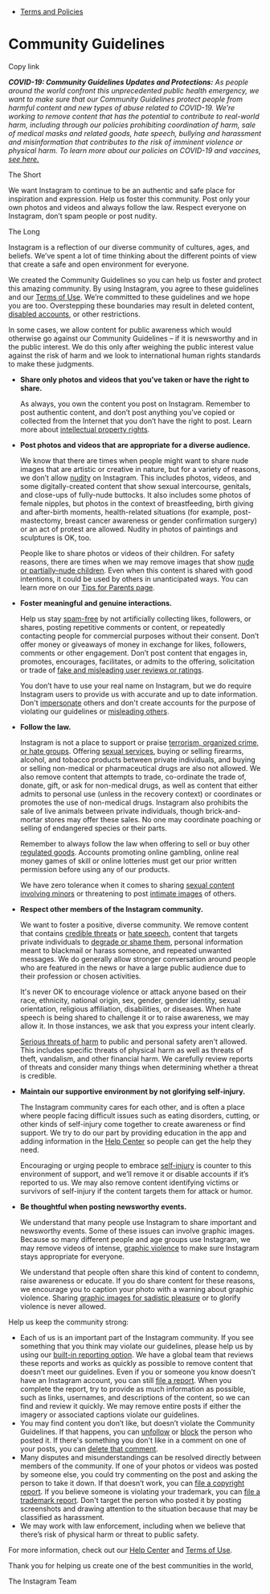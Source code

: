 *   [Terms and Policies](https://help.instagram.com/1417489251945243/?helpref=breadcrumb)

Community Guidelines
====================

Copy link

_**COVID-19: Community Guidelines Updates and Protections:** As people around the world confront this unprecedented public health emergency, we want to make sure that our Community Guidelines protect people from harmful content and new types of abuse related to COVID-19. We’re working to remove content that has the potential to contribute to real-world harm, including through our policies prohibiting coordination of harm, sale of medical masks and related goods, hate speech, bullying and harassment and misinformation that contributes to the risk of imminent violence or physical harm. To learn more about our policies on COVID-19 and vaccines, [see here.](https://help.instagram.com/697825587576762?helpref=faq_content)_

The Short

We want Instagram to continue to be an authentic and safe place for inspiration and expression. Help us foster this community. Post only your own photos and videos and always follow the law. Respect everyone on Instagram, don’t spam people or post nudity.

The Long

Instagram is a reflection of our diverse community of cultures, ages, and beliefs. We’ve spent a lot of time thinking about the different points of view that create a safe and open environment for everyone.

We created the Community Guidelines so you can help us foster and protect this amazing community. By using Instagram, you agree to these guidelines and our [Terms of Use](https://www.instagram.com/legal/terms). We’re committed to these guidelines and we hope you are too. Overstepping these boundaries may result in deleted content, [disabled accounts](https://help.instagram.com/366993040048856?helpref=faq_content), or other restrictions.

In some cases, we allow content for public awareness which would otherwise go against our Community Guidelines – if it is newsworthy and in the public interest. We do this only after weighing the public interest value against the risk of harm and we look to international human rights standards to make these judgments.

*   **Share only photos and videos that you’ve taken or have the right to share.**
    
    As always, you own the content you post on Instagram. Remember to post authentic content, and don’t post anything you’ve copied or collected from the Internet that you don’t have the right to post. Learn more about [intellectual property rights](https://help.instagram.com/126382350847838?helpref=faq_content).
    
*   **Post photos and videos that are appropriate for a diverse audience.**
    
    We know that there are times when people might want to share nude images that are artistic or creative in nature, but for a variety of reasons, we don’t allow [nudity](https://l.instagram.com/?u=https%3A%2F%2Fwww.facebook.com%2Fcommunitystandards%2Fadult_nudity_sexual_activity&e=AT2IEoXF2oWg9DK5gdNON7AkShAdkEojxHRjXDfpoTd1uWPMvAmAfgoA4JIg4NhoAUnZUDi9oVBHqxFj6Fr0u0InoqUsFevM3qLU98JPp1jDdL4p0hzrZqimbF3dEK2fPwmfZx_Qx2eko2v_bOoZew) on Instagram. This includes photos, videos, and some digitally-created content that show sexual intercourse, genitals, and close-ups of fully-nude buttocks. It also includes some photos of female nipples, but photos in the context of breastfeeding, birth giving and after-birth moments, health-related situations (for example, post-mastectomy, breast cancer awareness or gender confirmation surgery) or an act of protest are allowed. Nudity in photos of paintings and sculptures is OK, too.
    
    People like to share photos or videos of their children. For safety reasons, there are times when we may remove images that show [nude or partially-nude children](https://l.instagram.com/?u=https%3A%2F%2Fwww.facebook.com%2Fcommunitystandards%2Fchild_nudity_sexual_exploitation&e=AT2IEoXF2oWg9DK5gdNON7AkShAdkEojxHRjXDfpoTd1uWPMvAmAfgoA4JIg4NhoAUnZUDi9oVBHqxFj6Fr0u0InoqUsFevM3qLU98JPp1jDdL4p0hzrZqimbF3dEK2fPwmfZx_Qx2eko2v_bOoZew). Even when this content is shared with good intentions, it could be used by others in unanticipated ways. You can learn more on our [Tips for Parents page](https://help.instagram.com/154475974694511/?helpref=faq_content).
    
*   **Foster meaningful and genuine interactions.**
    
    Help us stay [spam-free](https://l.instagram.com/?u=https%3A%2F%2Fwww.facebook.com%2Fcommunitystandards%2Fspam&e=AT2IEoXF2oWg9DK5gdNON7AkShAdkEojxHRjXDfpoTd1uWPMvAmAfgoA4JIg4NhoAUnZUDi9oVBHqxFj6Fr0u0InoqUsFevM3qLU98JPp1jDdL4p0hzrZqimbF3dEK2fPwmfZx_Qx2eko2v_bOoZew) by not artificially collecting likes, followers, or shares, posting repetitive comments or content, or repeatedly contacting people for commercial purposes without their consent. Don’t offer money or giveaways of money in exchange for likes, followers, comments or other engagement. Don’t post content that engages in, promotes, encourages, facilitates, or admits to the offering, solicitation or trade of [fake and misleading user reviews or ratings](https://l.instagram.com/?u=https%3A%2F%2Fwww.facebook.com%2Fcommunitystandards%2Ffraud_deception&e=AT2IEoXF2oWg9DK5gdNON7AkShAdkEojxHRjXDfpoTd1uWPMvAmAfgoA4JIg4NhoAUnZUDi9oVBHqxFj6Fr0u0InoqUsFevM3qLU98JPp1jDdL4p0hzrZqimbF3dEK2fPwmfZx_Qx2eko2v_bOoZew).
    
    You don’t have to use your real name on Instagram, but we do require Instagram users to provide us with accurate and up to date information. Don't [impersonate](https://l.instagram.com/?u=https%3A%2F%2Fwww.facebook.com%2Fcommunitystandards%2Fmisrepresentation&e=AT2IEoXF2oWg9DK5gdNON7AkShAdkEojxHRjXDfpoTd1uWPMvAmAfgoA4JIg4NhoAUnZUDi9oVBHqxFj6Fr0u0InoqUsFevM3qLU98JPp1jDdL4p0hzrZqimbF3dEK2fPwmfZx_Qx2eko2v_bOoZew) others and don't create accounts for the purpose of violating our guidelines or [misleading others](https://l.instagram.com/?u=https%3A%2F%2Ftransparency.fb.com%2Fpolicies%2Fcommunity-standards%2Finauthentic-behavior%2F&e=AT2IEoXF2oWg9DK5gdNON7AkShAdkEojxHRjXDfpoTd1uWPMvAmAfgoA4JIg4NhoAUnZUDi9oVBHqxFj6Fr0u0InoqUsFevM3qLU98JPp1jDdL4p0hzrZqimbF3dEK2fPwmfZx_Qx2eko2v_bOoZew).
    
*   **Follow the law.**
    
    Instagram is not a place to support or praise [terrorism, organized crime, or hate groups](https://l.instagram.com/?u=https%3A%2F%2Fwww.facebook.com%2Fcommunitystandards%2Fdangerous_individuals_organizations&e=AT2IEoXF2oWg9DK5gdNON7AkShAdkEojxHRjXDfpoTd1uWPMvAmAfgoA4JIg4NhoAUnZUDi9oVBHqxFj6Fr0u0InoqUsFevM3qLU98JPp1jDdL4p0hzrZqimbF3dEK2fPwmfZx_Qx2eko2v_bOoZew). Offering [sexual services](https://l.instagram.com/?u=https%3A%2F%2Fwww.facebook.com%2Fcommunitystandards%2Fsexual_solicitation&e=AT2IEoXF2oWg9DK5gdNON7AkShAdkEojxHRjXDfpoTd1uWPMvAmAfgoA4JIg4NhoAUnZUDi9oVBHqxFj6Fr0u0InoqUsFevM3qLU98JPp1jDdL4p0hzrZqimbF3dEK2fPwmfZx_Qx2eko2v_bOoZew), buying or selling firearms, alcohol, and tobacco products between private individuals, and buying or selling non-medical or pharmaceutical drugs are also not allowed. We also remove content that attempts to trade, co-ordinate the trade of, donate, gift, or ask for non-medical drugs, as well as content that either admits to personal use (unless in the recovery context) or coordinates or promotes the use of non-medical drugs. Instagram also prohibits the sale of live animals between private individuals, though brick-and-mortar stores may offer these sales. No one may coordinate poaching or selling of endangered species or their parts.
    
    Remember to always follow the law when offering to sell or buy other [regulated goods](https://l.instagram.com/?u=https%3A%2F%2Fwww.facebook.com%2Fcommunitystandards%2Fregulated_goods&e=AT2IEoXF2oWg9DK5gdNON7AkShAdkEojxHRjXDfpoTd1uWPMvAmAfgoA4JIg4NhoAUnZUDi9oVBHqxFj6Fr0u0InoqUsFevM3qLU98JPp1jDdL4p0hzrZqimbF3dEK2fPwmfZx_Qx2eko2v_bOoZew). Accounts promoting online gambling, online real money games of skill or online lotteries must get our prior written permission before using any of our products.
    
    We have zero tolerance when it comes to sharing [sexual content involving minors](https://l.instagram.com/?u=https%3A%2F%2Fwww.facebook.com%2Fcommunitystandards%2Fchild_nudity_sexual_exploitation&e=AT2IEoXF2oWg9DK5gdNON7AkShAdkEojxHRjXDfpoTd1uWPMvAmAfgoA4JIg4NhoAUnZUDi9oVBHqxFj6Fr0u0InoqUsFevM3qLU98JPp1jDdL4p0hzrZqimbF3dEK2fPwmfZx_Qx2eko2v_bOoZew) or threatening to post [intimate images](https://l.instagram.com/?u=https%3A%2F%2Fwww.facebook.com%2Fcommunitystandards%2Fsexual_exploitation_adults&e=AT2IEoXF2oWg9DK5gdNON7AkShAdkEojxHRjXDfpoTd1uWPMvAmAfgoA4JIg4NhoAUnZUDi9oVBHqxFj6Fr0u0InoqUsFevM3qLU98JPp1jDdL4p0hzrZqimbF3dEK2fPwmfZx_Qx2eko2v_bOoZew) of others.
    
*   **Respect other members of the Instagram community.**
    
    We want to foster a positive, diverse community. We remove content that contains [credible threats](https://l.instagram.com/?u=https%3A%2F%2Fwww.facebook.com%2Fcommunitystandards%2Fcredible_violence&e=AT2IEoXF2oWg9DK5gdNON7AkShAdkEojxHRjXDfpoTd1uWPMvAmAfgoA4JIg4NhoAUnZUDi9oVBHqxFj6Fr0u0InoqUsFevM3qLU98JPp1jDdL4p0hzrZqimbF3dEK2fPwmfZx_Qx2eko2v_bOoZew) or [hate speech](https://l.instagram.com/?u=https%3A%2F%2Fwww.facebook.com%2Fcommunitystandards%2Fhate_speech&e=AT2IEoXF2oWg9DK5gdNON7AkShAdkEojxHRjXDfpoTd1uWPMvAmAfgoA4JIg4NhoAUnZUDi9oVBHqxFj6Fr0u0InoqUsFevM3qLU98JPp1jDdL4p0hzrZqimbF3dEK2fPwmfZx_Qx2eko2v_bOoZew), content that targets private individuals to [degrade or shame them](https://l.instagram.com/?u=https%3A%2F%2Fwww.facebook.com%2Fcommunitystandards%2Fbullying&e=AT2IEoXF2oWg9DK5gdNON7AkShAdkEojxHRjXDfpoTd1uWPMvAmAfgoA4JIg4NhoAUnZUDi9oVBHqxFj6Fr0u0InoqUsFevM3qLU98JPp1jDdL4p0hzrZqimbF3dEK2fPwmfZx_Qx2eko2v_bOoZew), personal information meant to blackmail or harass someone, and repeated unwanted messages. We do generally allow stronger conversation around people who are featured in the news or have a large public audience due to their profession or chosen activities.
    
    It's never OK to encourage violence or attack anyone based on their race, ethnicity, national origin, sex, gender, gender identity, sexual orientation, religious affiliation, disabilities, or diseases. When hate speech is being shared to challenge it or to raise awareness, we may allow it. In those instances, we ask that you express your intent clearly.
    
    [Serious threats of harm](https://l.instagram.com/?u=https%3A%2F%2Fwww.facebook.com%2Fcommunitystandards%2Fcredible_violence&e=AT2IEoXF2oWg9DK5gdNON7AkShAdkEojxHRjXDfpoTd1uWPMvAmAfgoA4JIg4NhoAUnZUDi9oVBHqxFj6Fr0u0InoqUsFevM3qLU98JPp1jDdL4p0hzrZqimbF3dEK2fPwmfZx_Qx2eko2v_bOoZew) to public and personal safety aren't allowed. This includes specific threats of physical harm as well as threats of theft, vandalism, and other financial harm. We carefully review reports of threats and consider many things when determining whether a threat is credible.
    
*   **Maintain our supportive environment by not glorifying self-injury.**
    
    The Instagram community cares for each other, and is often a place where people facing difficult issues such as eating disorders, cutting, or other kinds of self-injury come together to create awareness or find support. We try to do our part by providing education in the app and adding information in the [Help Center](https://help.instagram.com/) so people can get the help they need.
    
    Encouraging or urging people to embrace [self-injury](https://l.instagram.com/?u=https%3A%2F%2Fwww.facebook.com%2Fcommunitystandards%2Fsuicide_self_injury_violence&e=AT2IEoXF2oWg9DK5gdNON7AkShAdkEojxHRjXDfpoTd1uWPMvAmAfgoA4JIg4NhoAUnZUDi9oVBHqxFj6Fr0u0InoqUsFevM3qLU98JPp1jDdL4p0hzrZqimbF3dEK2fPwmfZx_Qx2eko2v_bOoZew) is counter to this environment of support, and we’ll remove it or disable accounts if it’s reported to us. We may also remove content identifying victims or survivors of self-injury if the content targets them for attack or humor.
    
*   **Be thoughtful when posting newsworthy events.**
    
    We understand that many people use Instagram to share important and newsworthy events. Some of these issues can involve graphic images. Because so many different people and age groups use Instagram, we may remove videos of intense, [graphic violence](https://l.instagram.com/?u=https%3A%2F%2Fwww.facebook.com%2Fcommunitystandards%2Fgraphic_violence&e=AT2IEoXF2oWg9DK5gdNON7AkShAdkEojxHRjXDfpoTd1uWPMvAmAfgoA4JIg4NhoAUnZUDi9oVBHqxFj6Fr0u0InoqUsFevM3qLU98JPp1jDdL4p0hzrZqimbF3dEK2fPwmfZx_Qx2eko2v_bOoZew) to make sure Instagram stays appropriate for everyone.
    
    We understand that people often share this kind of content to condemn, raise awareness or educate. If you do share content for these reasons, we encourage you to caption your photo with a warning about graphic violence. Sharing [graphic images for sadistic pleasure](https://l.instagram.com/?u=https%3A%2F%2Fwww.facebook.com%2Fcommunitystandards%2Fcruel_insensitive&e=AT2IEoXF2oWg9DK5gdNON7AkShAdkEojxHRjXDfpoTd1uWPMvAmAfgoA4JIg4NhoAUnZUDi9oVBHqxFj6Fr0u0InoqUsFevM3qLU98JPp1jDdL4p0hzrZqimbF3dEK2fPwmfZx_Qx2eko2v_bOoZew) or to glorify violence is never allowed.
    

Help us keep the community strong:

*   Each of us is an important part of the Instagram community. If you see something that you think may violate our guidelines, please help us by using our [built-in reporting option](https://help.instagram.com/165828726894770?helpref=faq_content). We have a global team that reviews these reports and works as quickly as possible to remove content that doesn’t meet our guidelines. Even if you or someone you know doesn’t have an Instagram account, you can still [file a report](https://help.instagram.com/contact/383679321740945). When you complete the report, try to provide as much information as possible, such as links, usernames, and descriptions of the content, so we can find and review it quickly. We may remove entire posts if either the imagery or associated captions violate our guidelines.
*   You may find content you don’t like, but doesn’t violate the Community Guidelines. If that happens, you can [unfollow](https://help.instagram.com/286340048138725?helpref=faq_content) or [block](https://help.instagram.com/426700567389543/?helpref=faq_content) the person who posted it. If there's something you don't like in a comment on one of your posts, you can [delete that comment](https://help.instagram.com/289098941190483?helpref=faq_content).
*   Many disputes and misunderstandings can be resolved directly between members of the community. If one of your photos or videos was posted by someone else, you could try commenting on the post and asking the person to take it down. If that doesn’t work, you can [file a copyright report](https://help.instagram.com/126382350847838?helpref=faq_content). If you believe someone is violating your trademark, you can [file a trademark report](https://help.instagram.com/222826637847963?helpref=faq_content). Don't target the person who posted it by posting screenshots and drawing attention to the situation because that may be classified as harassment.
*   We may work with law enforcement, including when we believe that there’s risk of physical harm or threat to public safety.

For more information, check out our [Help Center](https://help.instagram.com/) and [Terms of Use](https://l.instagram.com/?u=http%3A%2F%2Finstagram.com%2Flegal%2Fterms%2F%23&e=AT2IEoXF2oWg9DK5gdNON7AkShAdkEojxHRjXDfpoTd1uWPMvAmAfgoA4JIg4NhoAUnZUDi9oVBHqxFj6Fr0u0InoqUsFevM3qLU98JPp1jDdL4p0hzrZqimbF3dEK2fPwmfZx_Qx2eko2v_bOoZew).

Thank you for helping us create one of the best communities in the world,

The Instagram Team